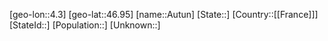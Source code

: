 ﻿---
location: [46.95,4.3]
mapzoom: [7,12] 
mapmarker: city 
type: City
tags:
- geo/City


SpocWebEntityId: 28940
isDeleted: false
confidential: public

---
[geo-lon::4.3]
[geo-lat::46.95]
[name::Autun]
[State::]
[Country::[[France]]]
[StateId::]
[Population::]
[Unknown::]


